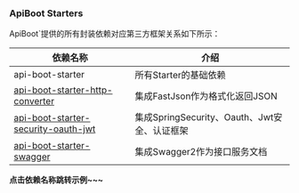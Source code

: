 ### ApiBoot Starters

ApiBoot`提供的所有封装依赖对应第三方框架关系如下所示：

| 依赖名称                                                     | 介绍                                         |
| ------------------------------------------------------------ | -------------------------------------------- |
| api-boot-starter                                             | 所有Starter的基础依赖                        |
| [api-boot-starter-http-converter](https://github.com/hengboy/api-boot/tree/master/api-boot-samples/api-boot-sample-http-converter) | 集成FastJson作为格式化返回JSON               |
| [api-boot-starter-security-oauth-jwt](https://github.com/hengboy/api-boot/tree/master/api-boot-samples/api-boot-sample-security-oauth-jwt) | 集成SpringSecurity、Oauth、Jwt安全、认证框架 |
| [api-boot-starter-swagger](https://github.com/hengboy/api-boot/tree/master/api-boot-samples/api-boot-sample-swagger) | 集成Swagger2作为接口服务文档                 |



**点击依赖名称跳转示例~~~**


